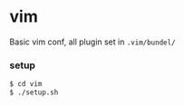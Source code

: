 vim
===

Basic vim conf, all plugin set in `.vim/bundel/`

### setup

```bash
$ cd vim
$ ./setup.sh
```
